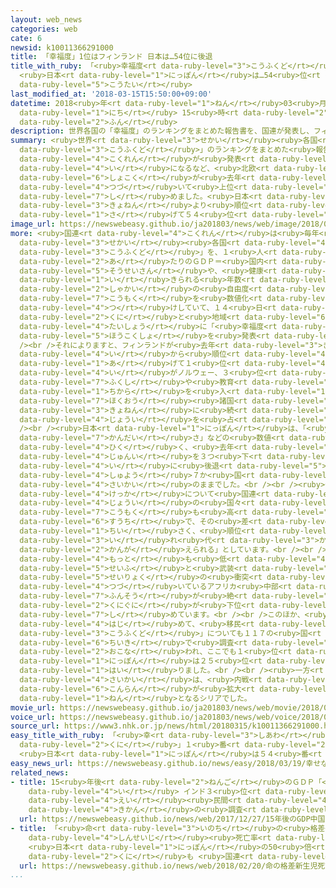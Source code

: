 ```yaml
---
layout: web_news
categories: web
cate: 6
newsid: k10011366291000
title: 「幸福度」1位はフィンランド 日本は…54位に後退
title_with_ruby: 「<ruby>幸福度<rt data-ruby-level="3">こうふくど</rt></ruby>」1<ruby>位<rt data-ruby-level="4">い</rt></ruby>はフィンランド
  <ruby>日本<rt data-ruby-level="1">にっぽん</rt></ruby>は…54<ruby>位<rt data-ruby-level="4">い</rt></ruby>に<ruby>後退<rt
  data-ruby-level="5">こうたい</rt></ruby>
last_modified_at: '2018-03-15T15:50:00+09:00'
datetime: 2018<ruby>年<rt data-ruby-level="1">ねん</rt></ruby>03<ruby>月<rt data-ruby-level="1">がつ</rt></ruby>15<ruby>日<rt
  data-ruby-level="1">にち</rt></ruby> 15<ruby>時<rt data-ruby-level="2">じ</rt></ruby>50<ruby>分<rt
  data-ruby-level="2">ふん</rt></ruby>
description: 世界各国の「幸福度」のランキングをまとめた報告書を、国連が発表し、フィンランドが１位になるなど、北欧諸国が去年に続いて上位を占めました。日本は、去年より順位を３つ下げて５４位でした。
summary: <ruby>世界<rt data-ruby-level="3">せかい</rt></ruby><ruby>各国<rt data-ruby-level="4">かっこく</rt></ruby>の「<ruby>幸福度<rt
  data-ruby-level="3">こうふくど</rt></ruby>」のランキングをまとめた<ruby>報告書<rt data-ruby-level="5">ほうこくしょ</rt></ruby>を、<ruby>国連<rt
  data-ruby-level="4">こくれん</rt></ruby>が<ruby>発表<rt data-ruby-level="3">はっぴょう</rt></ruby>し、フィンランドが１<ruby>位<rt
  data-ruby-level="4">い</rt></ruby>になるなど、<ruby>北欧<rt data-ruby-level="7">ほくおう</rt></ruby><ruby>諸国<rt
  data-ruby-level="6">しょこく</rt></ruby>が<ruby>去年<rt data-ruby-level="3">きょねん</rt></ruby>に<ruby>続<rt
  data-ruby-level="4">つづ</rt></ruby>いて<ruby>上位<rt data-ruby-level="4">じょうい</rt></ruby>を<ruby>占<rt
  data-ruby-level="7">し</rt></ruby>めました。<ruby>日本<rt data-ruby-level="1">にっぽん</rt></ruby>は、<ruby>去年<rt
  data-ruby-level="3">きょねん</rt></ruby>より<ruby>順位<rt data-ruby-level="4">じゅんい</rt></ruby>を３つ<ruby>下<rt
  data-ruby-level="1">さ</rt></ruby>げて５４<ruby>位<rt data-ruby-level="4">い</rt></ruby>でした。
image_url: https://newswebeasy.github.io/ja201803/news/web/image/2018/03/15/K10011366291_1803151939_1803151948_01_03.jpg
more: <ruby>国連<rt data-ruby-level="4">こくれん</rt></ruby>は<ruby>毎年<rt data-ruby-level="2">まいとし</rt></ruby>、<ruby>世界<rt
  data-ruby-level="3">せかい</rt></ruby><ruby>各国<rt data-ruby-level="4">かっこく</rt></ruby>の「<ruby>幸福度<rt
  data-ruby-level="3">こうふくど</rt></ruby>」を、１<ruby>人<rt data-ruby-level="1">にん</rt></ruby><ruby>当<rt
  data-ruby-level="2">あ</rt></ruby>たりのＧＤＰ＝<ruby>国内<rt data-ruby-level="2">こくない</rt></ruby><ruby>総生産<rt
  data-ruby-level="5">そうせいさん</rt></ruby>や、<ruby>健康<rt data-ruby-level="4">けんこう</rt></ruby>に<ruby>生<rt
  data-ruby-level="1">い</rt></ruby>きられる<ruby>年数<rt data-ruby-level="2">ねんすう</rt></ruby>、それに、<ruby>社会<rt
  data-ruby-level="2">しゃかい</rt></ruby>の<ruby>自由度<rt data-ruby-level="3">じゆうど</rt></ruby>などの<ruby>項目<rt
  data-ruby-level="7">こうもく</rt></ruby>を<ruby>数値化<rt data-ruby-level="6">すうちか</rt></ruby>し、ランク<ruby>付<rt
  data-ruby-level="4">つ</rt></ruby>けしていて、１４<ruby>日<rt data-ruby-level="1">にち</rt></ruby>、１５６の<ruby>国<rt
  data-ruby-level="2">くに</rt></ruby>と<ruby>地域<rt data-ruby-level="6">ちいき</rt></ruby>を<ruby>対象<rt
  data-ruby-level="4">たいしょう</rt></ruby>に「<ruby>幸福度<rt data-ruby-level="3">こうふくど</rt></ruby>」をまとめたことしの<ruby>報告書<rt
  data-ruby-level="5">ほうこくしょ</rt></ruby>を<ruby>発表<rt data-ruby-level="3">はっぴょう</rt></ruby>しました。<br
  /><br />それによりますと、フィンランドが<ruby>去年<rt data-ruby-level="3">きょねん</rt></ruby>の５<ruby>位<rt
  data-ruby-level="4">い</rt></ruby>から<ruby>順位<rt data-ruby-level="4">じゅんい</rt></ruby>を<ruby>上<rt
  data-ruby-level="1">あ</rt></ruby>げて１<ruby>位<rt data-ruby-level="4">い</rt></ruby>となったほか、２<ruby>位<rt
  data-ruby-level="4">い</rt></ruby>がノルウェー、３<ruby>位<rt data-ruby-level="4">い</rt></ruby>がデンマークなどと、<ruby>福祉<rt
  data-ruby-level="7">ふくし</rt></ruby>や<ruby>教育<rt data-ruby-level="3">きょういく</rt></ruby>に<ruby>力<rt
  data-ruby-level="1">ちから</rt></ruby>を<ruby>入<rt data-ruby-level="1">い</rt></ruby>れている<ruby>北欧<rt
  data-ruby-level="7">ほくおう</rt></ruby><ruby>諸国<rt data-ruby-level="6">しょこく</rt></ruby>が、<ruby>去年<rt
  data-ruby-level="3">きょねん</rt></ruby>に<ruby>続<rt data-ruby-level="4">つづ</rt></ruby>いて<ruby>上位<rt
  data-ruby-level="4">じょうい</rt></ruby>を<ruby>占<rt data-ruby-level="7">し</rt></ruby>めました。<br
  /><br /><ruby>日本<rt data-ruby-level="1">にっぽん</rt></ruby>は、「<ruby>他者<rt data-ruby-level="3">たしゃ</rt></ruby>への<ruby>寛大<rt
  data-ruby-level="7">かんだい</rt></ruby>さ」などの<ruby>数値<rt data-ruby-level="6">すうち</rt></ruby>が<ruby>低<rt
  data-ruby-level="4">ひく</rt></ruby>く、<ruby>去年<rt data-ruby-level="3">きょねん</rt></ruby>より<ruby>順位<rt
  data-ruby-level="4">じゅんい</rt></ruby>を３つ<ruby>下<rt data-ruby-level="1">さ</rt></ruby>げて５４<ruby>位<rt
  data-ruby-level="4">い</rt></ruby>に<ruby>後退<rt data-ruby-level="5">こうたい</rt></ruby>し、Ｇ７＝<ruby>主要<rt
  data-ruby-level="4">しゅよう</rt></ruby>７か<ruby>国<rt data-ruby-level="2">こく</rt></ruby>では<ruby>最下位<rt
  data-ruby-level="4">さいかい</rt></ruby>のままでした。<br /><br /><ruby>今回<rt data-ruby-level="2">こんかい</rt></ruby>の<ruby>結果<rt
  data-ruby-level="4">けっか</rt></ruby>について<ruby>国連<rt data-ruby-level="4">こくれん</rt></ruby>は「<ruby>上位<rt
  data-ruby-level="4">じょうい</rt></ruby>の<ruby>国々<rt data-ruby-level="2">くにぐに</rt></ruby>はどの<ruby>項目<rt
  data-ruby-level="7">こうもく</rt></ruby>も<ruby>高<rt data-ruby-level="2">たか</rt></ruby>い<ruby>数値<rt
  data-ruby-level="6">すうち</rt></ruby>で、その<ruby>差<rt data-ruby-level="4">さ</rt></ruby>は<ruby>小<rt
  data-ruby-level="1">ちい</rt></ruby>さく、<ruby>順位<rt data-ruby-level="4">じゅんい</rt></ruby>はすぐに<ruby>入<rt
  data-ruby-level="3">い</rt></ruby>れ<ruby>代<rt data-ruby-level="3">か</rt></ruby>わることも<ruby>考<rt
  data-ruby-level="2">かんが</rt></ruby>えられる」としています。<br /><br /><ruby>一方<rt data-ruby-level="2">いっぽう</rt></ruby>、ランキングで<ruby>最<rt
  data-ruby-level="4">もっと</rt></ruby>も<ruby>低<rt data-ruby-level="4">ひく</rt></ruby>かったのは、<ruby>政府<rt
  data-ruby-level="5">せいふ</rt></ruby>と<ruby>武装<rt data-ruby-level="6">ぶそう</rt></ruby><ruby>勢力<rt
  data-ruby-level="5">せいりょく</rt></ruby>の<ruby>衝突<rt data-ruby-level="7">しょうとつ</rt></ruby>が<ruby>続<rt
  data-ruby-level="4">つづ</rt></ruby>いているアフリカ<ruby>中部<rt data-ruby-level="3">ちゅうぶ</rt></ruby>のブルンジで、<ruby>紛争<rt
  data-ruby-level="7">ふんそう</rt></ruby>が<ruby>絶<rt data-ruby-level="5">た</rt></ruby>えないアフリカの<ruby>国々<rt
  data-ruby-level="2">くにぐに</rt></ruby>が<ruby>下位<rt data-ruby-level="4">かい</rt></ruby>を<ruby>占<rt
  data-ruby-level="7">し</rt></ruby>めています。<br /><br />このほか、<ruby>今回<rt data-ruby-level="2">こんかい</rt></ruby>は<ruby>初<rt
  data-ruby-level="4">はじ</rt></ruby>めて、<ruby>移民<rt data-ruby-level="5">いみん</rt></ruby>の「<ruby>幸福度<rt
  data-ruby-level="3">こうふくど</rt></ruby>」についても１１７の<ruby>国<rt data-ruby-level="2">くに</rt></ruby>と<ruby>地域<rt
  data-ruby-level="6">ちいき</rt></ruby>で<ruby>調査<rt data-ruby-level="5">ちょうさ</rt></ruby>が<ruby>行<rt
  data-ruby-level="2">おこな</rt></ruby>われ、ここでも１<ruby>位<rt data-ruby-level="4">い</rt></ruby>はフィンランドとなり、<ruby>日本<rt
  data-ruby-level="1">にっぽん</rt></ruby>は２５<ruby>位<rt data-ruby-level="4">い</rt></ruby>に<ruby>入<rt
  data-ruby-level="1">はい</rt></ruby>りました。<br /><br /><ruby>一方<rt data-ruby-level="2">いっぽう</rt></ruby>、<ruby>最下位<rt
  data-ruby-level="4">さいかい</rt></ruby>は、<ruby>内戦<rt data-ruby-level="4">ないせん</rt></ruby>へとつながる<ruby>混乱<rt
  data-ruby-level="6">こんらん</rt></ruby>が<ruby>拡大<rt data-ruby-level="6">かくだい</rt></ruby>してから７<ruby>年<rt
  data-ruby-level="1">ねん</rt></ruby>となるシリアでした。
movie_url: https://newswebeasy.github.io/ja201803/news/web/movie/2018/03/15/k10011366291_201803151939_201803151948.mp4
voice_url: https://newswebeasy.github.io/ja201803/news/web/voice/2018/03/15/k10011366291_201803151939_201803151948.mp3
source_url: https://www3.nhk.or.jp/news/html/20180315/k10011366291000.html
easy_title_with_ruby: 「<ruby>幸<rt data-ruby-level="3">しあわ</rt></ruby>せな<ruby>国<rt
  data-ruby-level="2">くに</rt></ruby>」１<ruby>番<rt data-ruby-level="2">ばん</rt></ruby>はフィンランド
  <ruby>日本<rt data-ruby-level="1">にっぽん</rt></ruby>は５４<ruby>番<rt data-ruby-level="2">ばん</rt></ruby>
easy_news_url: https://newswebeasy.github.io/news/easy/2018/03/19/幸せな国1番はフィンランド-日本は54番
related_news:
- title: 15<ruby>年後<rt data-ruby-level="2">ねんご</rt></ruby>のＧＤＰ「<ruby>中国<rt data-ruby-level="2">ちゅうごく</rt></ruby>１<ruby>位<rt
    data-ruby-level="4">い</rt></ruby> インド３<ruby>位<rt data-ruby-level="4">い</rt></ruby>」<ruby>英<rt
    data-ruby-level="4">えい</rt></ruby><ruby>民間<rt data-ruby-level="4">みんかん</rt></ruby><ruby>機関<rt
    data-ruby-level="4">きかん</rt></ruby>の<ruby>調査<rt data-ruby-level="5">ちょうさ</rt></ruby>
  url: https://newswebeasy.github.io/news/web/2017/12/27/15年後のGDP中国1位-インド3位英民間機関の調査
- title: 「<ruby>命<rt data-ruby-level="3">いのち</rt></ruby>の<ruby>格差<rt data-ruby-level="5">かくさ</rt></ruby>」<ruby>新生児<rt
    data-ruby-level="4">しんせいじ</rt></ruby><ruby>死亡率<rt data-ruby-level="6">しぼうりつ</rt></ruby>
    <ruby>日本<rt data-ruby-level="1">にっぽん</rt></ruby>の50<ruby>倍<rt data-ruby-level="3">ばい</rt></ruby>の<ruby>国<rt
    data-ruby-level="2">くに</rt></ruby>も <ruby>国連<rt data-ruby-level="4">こくれん</rt></ruby>
  url: https://newswebeasy.github.io/news/web/2018/02/20/命の格差新生児死亡率-日本の50倍の国も-国連
...
```

